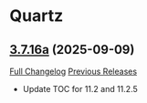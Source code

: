 # Quartz

## [3.7.16a](https://github.com/Nevcairiel/Quartz/tree/3.7.16a) (2025-09-09)
[Full Changelog](https://github.com/Nevcairiel/Quartz/compare/3.7.16...3.7.16a) [Previous Releases](https://github.com/Nevcairiel/Quartz/releases)

- Update TOC for 11.2 and 11.2.5  
